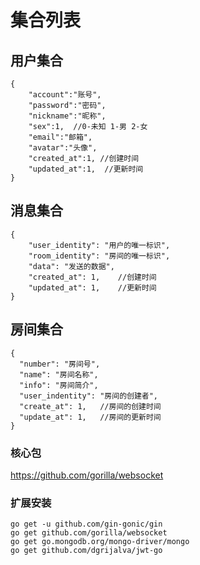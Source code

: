 # 集合列表

## 用户集合
```json5
{
    "account":"账号",
    "password":"密码",
    "nickname":"昵称",
    "sex":1,  //0-未知 1-男 2-女
    "email":"邮箱",
    "avatar":"头像",
    "created_at":1, //创建时间
    "updated_at":1,  //更新时间
}
```
## 消息集合
```json5
{
    "user_identity": "用户的唯一标识",
    "room_identity": "房间的唯一标识",
    "data": "发送的数据",
    "created_at": 1,	//创建时间
    "updated_at": 1,	//更新时间
}
```

## 房间集合
```json5
{
  "number": "房间号",
  "name": "房间名称",
  "info": "房间简介",
  "user_indentity": "房间的创建者",
  "create_at": 1,	//房间的创建时间
  "update_at": 1,	//房间的更新时间
}
```
### 核心包
https://github.com/gorilla/websocket

### 扩展安装
```shell
go get -u github.com/gin-gonic/gin
go get github.com/gorilla/websocket
go get go.mongodb.org/mongo-driver/mongo
go get github.com/dgrijalva/jwt-go
```

